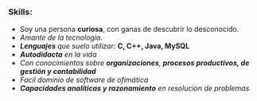 ### Skills:
- Soy una persona **curiosa**, con ganas de descubrir lo desconocido. 
- *Amante de la tecnología.*
- _**Lenguajes** que suelo utilizar:_ **C, C++, Java, MySQL**
- ***Autodidacta** en la vida*
- *Con conocimientos sobre **organizaciones**, **procesos productivos, de gestión y contabilidad***
- *Facil dominio de software de ofimática*
- ***Capacidades analíticas y razonamiento** en resolucion de problemas*
